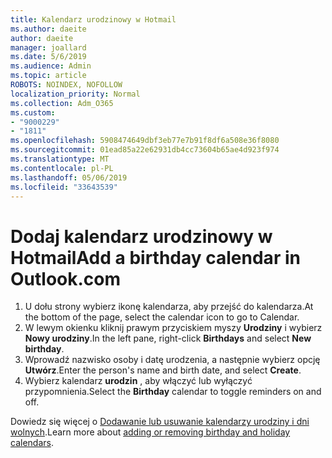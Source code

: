```yaml
---
title: Kalendarz urodzinowy w Hotmail
ms.author: daeite
author: daeite
manager: joallard
ms.date: 5/6/2019
ms.audience: Admin
ms.topic: article
ROBOTS: NOINDEX, NOFOLLOW
localization_priority: Normal
ms.collection: Adm_O365
ms.custom:
- "9000229"
- "1811"
ms.openlocfilehash: 5908474649dbf3eb77e7b91f8df6a508e36f8080
ms.sourcegitcommit: 01ead85a22e62931db4cc73604b65ae4d923f974
ms.translationtype: MT
ms.contentlocale: pl-PL
ms.lasthandoff: 05/06/2019
ms.locfileid: "33643539"
---
```

# <a name="add-a-birthday-calendar-in-outlookcom"></a><span data-ttu-id="0a447-102">Dodaj kalendarz urodzinowy w Hotmail</span><span class="sxs-lookup"><span data-stu-id="0a447-102">Add a birthday calendar in Outlook.com</span></span>

1. <span data-ttu-id="0a447-103">U dołu strony wybierz ikonę kalendarza, aby przejść do kalendarza.</span><span class="sxs-lookup"><span data-stu-id="0a447-103">At the bottom of the page, select the calendar icon to go to Calendar.</span></span>
1. <span data-ttu-id="0a447-104">W lewym okienku kliknij prawym przyciskiem myszy **Urodziny** i wybierz **Nowy urodziny**.</span><span class="sxs-lookup"><span data-stu-id="0a447-104">In the left pane, right-click **Birthdays** and select **New birthday**.</span></span>
1. <span data-ttu-id="0a447-105">Wprowadź nazwisko osoby i datę urodzenia, a następnie wybierz opcję **Utwórz**.</span><span class="sxs-lookup"><span data-stu-id="0a447-105">Enter the person's name and birth date, and select **Create**.</span></span>
1. <span data-ttu-id="0a447-106">Wybierz kalendarz **urodzin** , aby włączyć lub wyłączyć przypomnienia.</span><span class="sxs-lookup"><span data-stu-id="0a447-106">Select the **Birthday** calendar to toggle reminders on and off.</span></span>

<span data-ttu-id="0a447-107">Dowiedz się więcej o [Dodawanie lub usuwanie kalendarzy urodziny i dni wolnych](https://support.office.com/article/b8e636da-fda8-413f-940e-68396efa49a6).</span><span class="sxs-lookup"><span data-stu-id="0a447-107">Learn more about [adding or removing birthday and holiday calendars](https://support.office.com/article/b8e636da-fda8-413f-940e-68396efa49a6).</span></span>